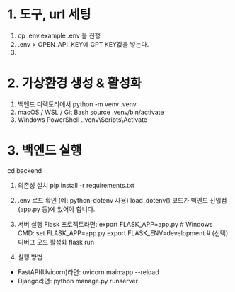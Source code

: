 
# 1. 도구, url 세팅
1) cp .env.example .env 을 진행
2) .env > OPEN_API_KEY에 GPT KEY값을 넣는다.
3) 

# 2. 가상환경 생성 & 활성화
1) 백엔드 디렉토리에서
python -m venv .venv
2) macOS / WSL / Git Bash
source .venv/bin/activate
3) Windows PowerShell
.\.venv\Scripts\Activate

# 3. 백엔드 실행
cd backend

1) 의존성 설치
    pip install -r requirements.txt

2) .env 로드 확인 (예: python-dotenv 사용)
    load_dotenv() 코드가 백엔드 진입점(app.py 등)에 있어야 합니다.

3) 서버 실행
 Flask 프로젝트라면:
export FLASK_APP=app.py        # Windows CMD: set FLASK_APP=app.py
export FLASK_ENV=development   # (선택) 디버그 모드 활성화
flask run

4) 실행 방법
 - FastAPI(Uvicorn)라면:
   uvicorn main:app --reload
 - Django라면:
   python manage.py runserver